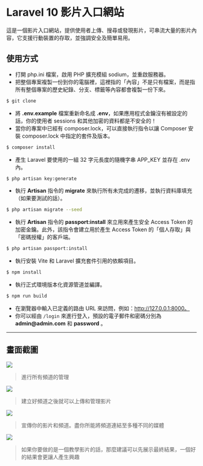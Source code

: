 # Laravel 10 影片入口網站

這是一個影片入口網站，提供使用者上傳、搜尋或發現影片，可串流大量的影片內容，它支援行動裝置的存取，並強調安全及簡單易用。

## 使用方式
- 打開 php.ini 檔案，啟用 PHP 擴充模組 sodium，並重啟服務器。
- 把整個專案複製一份到你的電腦裡，這裡指的「內容」不是只有檔案，而是指所有整個專案的歷史紀錄、分支、標籤等內容都會複製一份下來。
```sh
$ git clone
```
- 將 __.env.example__ 檔案重新命名成 __.env__，如果應用程式金鑰沒有被設定的話，你的使用者 sessions 和其他加密的資料都是不安全的！
- 當你的專案中已經有 composer.lock，可以直接執行指令以讓 Composer 安裝 composer.lock 中指定的套件及版本。
```sh
$ composer install
```
- 產生 Laravel 要使用的一組 32 字元長度的隨機字串 APP_KEY 並存在 .env 內。
```sh
$ php artisan key:generate
```
- 執行 __Artisan__ 指令的 __migrate__ 來執行所有未完成的遷移，並執行資料庫填充（如果要測試的話）。
```sh
$ php artisan migrate --seed
```
- 執行 __Artisan__ 指令的 __passport:install__ 來立用來產生安全 Access Token 的加密金鑰。此外，該指令會建立用於產生 Access Token 的「個人存取」與「密碼授權」的客戶端。
```sh
$ php artisan passport:install
```
- 執行安裝 Vite 和 Laravel 擴充套件引用的依賴項目。
```sh
$ npm install
```
- 執行正式環境版本化資源管道並編譯。
```sh
$ npm run build
```
- 在瀏覽器中輸入已定義的路由 URL 來訪問，例如：http://127.0.0.1:8000。
- 你可以經由 `/login` 來進行登入，預設的電子郵件和密碼分別為 __admin@admin.com__ 和 __password__ 。

----

## 畫面截圖
![](https://i.imgur.com/TaVUSmV.png)
> 進行所有頻道的管理

![](https://i.imgur.com/zCPqhvi.png)
> 建立好頻道之後就可以上傳和管理影片

![](https://i.imgur.com/kuVGoq4.png)
> 宣傳你的影片和頻道。盡你所能將頻道連結至多種不同的媒體

![](https://i.imgur.com/Lzt6fmD.png)
> 如果你要做的是一個教學影片的話，那麼建議可以先展示最終結果，一個好的結果會更讓人產生興趣
